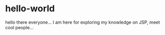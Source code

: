 # hello-world 
hello there everyone... 
I am here for exploring my knowledge on
JSP, meet cool people... 

